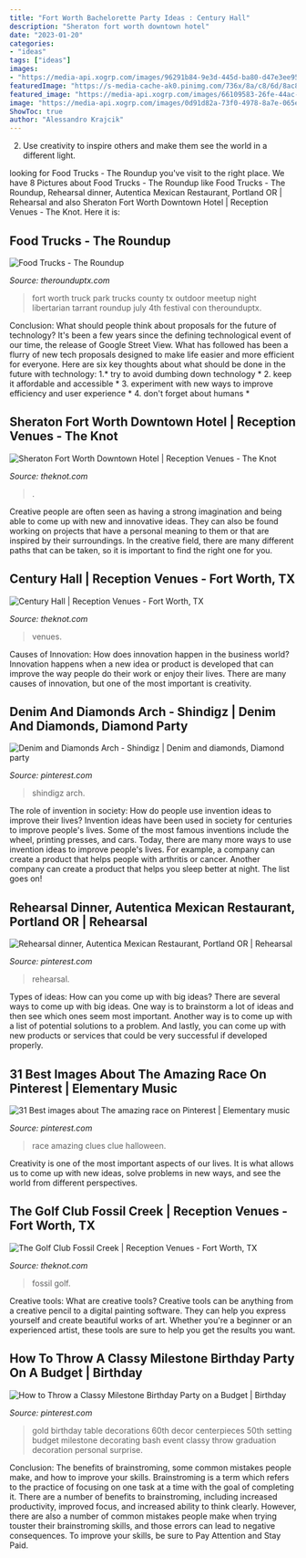 ```yaml
---
title: "Fort Worth Bachelorette Party Ideas : Century Hall"
description: "Sheraton fort worth downtown hotel"
date: "2023-01-20"
categories:
- "ideas"
tags: ["ideas"]
images:
- "https://media-api.xogrp.com/images/96291b84-9e3d-445d-ba80-d47e3ee95739~rs_720.480"
featuredImage: "https://s-media-cache-ak0.pinimg.com/736x/8a/c8/6d/8ac86d40dc81633ad4c7dbfade0332bc.jpg"
featured_image: "https://media-api.xogrp.com/images/66109583-26fe-44ac-aaea-7da346b9f30b~rs_720.480"
image: "https://media-api.xogrp.com/images/0d91d82a-73f0-4978-8a7e-065e50d6f99f~rs_718.480"
ShowToc: true
author: "Alessandro Krajcik"
---
```



2. Use creativity to inspire others and make them see the world in a different light.

	

		
looking for Food Trucks - The Roundup you've visit to the right place. We have 8 Pictures about Food Trucks - The Roundup like Food Trucks - The Roundup, Rehearsal dinner, Autentica Mexican Restaurant, Portland OR | Rehearsal and also Sheraton Fort Worth Downtown Hotel | Reception Venues - The Knot. Here it is:
		
    
## Food Trucks - The Roundup

<img loading=lazy src="https://www.therounduptx.com/wp-content/uploads/2015/06/hero3.png" onerror="this.onerror=null;this.src='https://tse3.mm.bing.net/th?id=OIP.zhXIc8YP9kOxtrhwtRpyZAHaCz&amp;pid=15.1';" alt="Food Trucks - The Roundup">

_Source: therounduptx.com_

>fort worth truck park trucks county tx outdoor meetup night libertarian tarrant roundup july 4th festival con therounduptx. 

	

Conclusion: What should people think about proposals for the future of technology?
It's been a few years since the defining technological event of our time, the release of Google Street View. What has followed has been a flurry of new tech proposals designed to make life easier and more efficient for everyone. Here are six key thoughts about what should be done in the future with technology: 
1.* try to avoid dumbing down technology *
2. keep it affordable and accessible *
3. experiment with new ways to improve efficiency and user experience *
4. don't forget about humans *

    
## Sheraton Fort Worth Downtown Hotel | Reception Venues - The Knot

<img loading=lazy src="https://media-api.xogrp.com/images/96291b84-9e3d-445d-ba80-d47e3ee95739~rs_720.480" onerror="this.onerror=null;this.src='https://tse1.mm.bing.net/th?id=OIP.CF7yreHvtSZREdttXYS8mQHaE8&amp;pid=15.1';" alt="Sheraton Fort Worth Downtown Hotel | Reception Venues - The Knot">

_Source: theknot.com_

>. 

	

Creative people are often seen as having a strong imagination and being able to come up with new and innovative ideas. They can also be found working on projects that have a personal meaning to them or that are inspired by their surroundings. In the creative field, there are many different paths that can be taken, so it is important to find the right one for you.

    
## Century Hall | Reception Venues - Fort Worth, TX

<img loading=lazy src="https://media-api.xogrp.com/images/66109583-26fe-44ac-aaea-7da346b9f30b~rs_720.480" onerror="this.onerror=null;this.src='https://tse3.mm.bing.net/th?id=OIP.pCRR1jZcG83WWd6Yt5kNmAHaE8&amp;pid=15.1';" alt="Century Hall | Reception Venues - Fort Worth, TX">

_Source: theknot.com_

>venues. 

	

Causes of Innovation: How does innovation happen in the business world?
Innovation happens when a new idea or product is developed that can improve the way people do their work or enjoy their lives. There are many causes of innovation, but one of the most important is creativity.

    
## Denim And Diamonds Arch - Shindigz | Denim And Diamonds, Diamond Party

<img loading=lazy src="https://i.pinimg.com/originals/33/ff/7f/33ff7f52082d06c4c3f4bbcec0bd663e.jpg" onerror="this.onerror=null;this.src='https://tse1.mm.bing.net/th?id=OIP.-3F1tI6NeRtvDfPOOokI7AHaHa&amp;pid=15.1';" alt="Denim and Diamonds Arch - Shindigz | Denim and diamonds, Diamond party">

_Source: pinterest.com_

>shindigz arch. 

	

The role of invention in society: How do people use invention ideas to improve their lives?
Invention ideas have been used in society for centuries to improve people's lives. Some of the most famous inventions include the wheel, printing presses, and cars. Today, there are many more ways to use invention ideas to improve people's lives. For example, a company can create a product that helps people with arthritis or cancer. Another company can create a product that helps you sleep better at night. The list goes on!

    
## Rehearsal Dinner, Autentica Mexican Restaurant, Portland OR | Rehearsal

<img loading=lazy src="https://i.pinimg.com/originals/02/f5/27/02f5271eaf552a49956105251a1fc4fa.jpg" onerror="this.onerror=null;this.src='https://tse2.mm.bing.net/th?id=OIP.GmG7-dPjySGfEGJmycfgCAHaJ4&amp;pid=15.1';" alt="Rehearsal dinner, Autentica Mexican Restaurant, Portland OR | Rehearsal">

_Source: pinterest.com_

>rehearsal. 

	

Types of ideas: How can you come up with big ideas?
There are several ways to come up with big ideas. One way is to brainstorm a lot of ideas and then see which ones seem most important. Another way is to come up with a list of potential solutions to a problem. And lastly, you can come up with new products or services that could be very successful if developed properly.

    
## 31 Best Images About The Amazing Race On Pinterest | Elementary Music

<img loading=lazy src="https://s-media-cache-ak0.pinimg.com/736x/8a/c8/6d/8ac86d40dc81633ad4c7dbfade0332bc.jpg" onerror="this.onerror=null;this.src='https://tse2.mm.bing.net/th?id=OIP.9RYEcfd9QCycN2lslZKBJAHaRo&amp;pid=15.1';" alt="31 Best images about The amazing race on Pinterest | Elementary music">

_Source: pinterest.com_

>race amazing clues clue halloween. 

	

Creativity is one of the most important aspects of our lives. It is what allows us to come up with new ideas, solve problems in new ways, and see the world from different perspectives.

    
## The Golf Club Fossil Creek | Reception Venues - Fort Worth, TX

<img loading=lazy src="https://media-api.xogrp.com/images/0d91d82a-73f0-4978-8a7e-065e50d6f99f~rs_718.480" onerror="this.onerror=null;this.src='https://tse4.mm.bing.net/th?id=OIP.6OVIjCp5eSpSsx0OtRdEUwHaE8&amp;pid=15.1';" alt="The Golf Club Fossil Creek | Reception Venues - Fort Worth, TX">

_Source: theknot.com_

>fossil golf. 

	

Creative tools: What are creative tools?
Creative tools can be anything from a creative pencil to a digital painting software. They can help you express yourself and create beautiful works of art. Whether you're a beginner or an experienced artist, these tools are sure to help you get the results you want.

    
## How To Throw A Classy Milestone Birthday Party On A Budget | Birthday

<img loading=lazy src="https://i.pinimg.com/originals/e2/0f/c7/e20fc721647719884d6d74f1a5cdcd7f.jpg" onerror="this.onerror=null;this.src='https://tse1.mm.bing.net/th?id=OIP.DWxcoJmMeaIDwHmfapdsJwHaLH&amp;pid=15.1';" alt="How to Throw a Classy Milestone Birthday Party on a Budget | Birthday">

_Source: pinterest.com_

>gold birthday table decorations 60th decor centerpieces 50th setting budget milestone decorating bash event classy throw graduation decoration personal surprise. 

	

Conclusion: The benefits of brainstroming, some common mistakes people make, and how to improve your skills.
Brainstroming is a term which refers to the practice of focusing on one task at a time with the goal of completing it. There are a number of benefits to brainstroming, including increased productivity, improved focus, and increased ability to think clearly. However, there are also a number of common mistakes people make when trying touster their brainstroming skills, and those errors can lead to negative consequences. To improve your skills, be sure to Pay Attention and Stay Paid.

